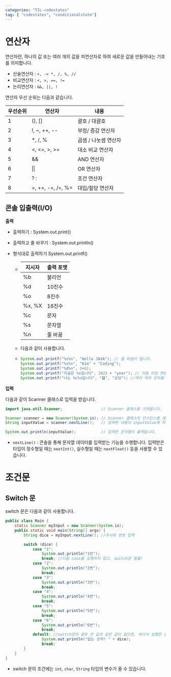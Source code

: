 ```yaml
---
categories: "TIL-codestates"
tag: [ "codestates", "conditionalstate"]
---
```




# 연산자

연산자란, 하나의 값 또는 여러 개의 값을 피연산자로 하여 새로운 값을 만들어내는 기호를 의미합니다. 

- 산술연산자 : `+, -< *, /, %, //`
- 비교연산자 : `<, >, ==, !=`
- 논리연산자 : `&&, ||, !`

연산자 우선 순위는 다음과 같습니다.

| 우선순위 | 연산자            | 내용                 |
| -------- | ----------------- | -------------------- |
| 1        | (), []            | 괄호 / 대괄호        |
| 2        | !, ~, ++, --      | 부정/ 증감 연산자    |
| 3        | *, /, %           | 곱셈 / 나눗셈 연산자 |
| 4        | <, <=, >, >=      | 대소 비교 연산자     |
| 5        | &&                | AND 연산자           |
| 6        | \|\|              | OR 연산자            |
| 7        | ? :               | 조건 연산자          |
| 8        | =, +=, -=, /=, %= | 대입/할당 연산자     |



## 콘솔 입출력(I/O)

**출력**

- 출력하기 : System.out.print()

- 출력하고 줄 바꾸기 : System.out.println()

- 형식대로 출력하기 System.out.printf()

  - | 지시자 | 출력 포맷 |
    | ------ | --------- |
    | %b     | 불리언    |
    | %d     | 10진수    |
    | %o     | 8진수     |
    | %x, %X | 16진수    |
    | %c     | 문자      |
    | %s     | 문자열    |
    | %n     | 줄 바꿈   |

  - 다음과 같이 사용합니다.

  - ```java
    System.out.printf("%s%n", "Hello JAVA"); // 줄 바꿈이 됩니다.
    System.out.printf("%s%n", "Kim" + "Coding");
    System.out.printf("%d%n", 3+6); 
    System.out.printf("지금은 %s입니다", 2022 + "year"); // 자동 타입 변환이 일어납니다.
    System.out.printf("나는 %c%s입니다", '김', "코딩"); //여러 개의 인자를 넣을 수 있습니다.
    ```



**입력**

다음과 같이 Scanner 클래스로 입력을 받습니다.

```java
import java.util.Scanner;                 // Scanner 클래스를 가져옵니다.

Scanner scanner = new Scanner(System.in); // Scanner 클래스의 인스턴스를 생성합니다.
String inputValue = scanner.nextLine();   // 입력한 내용이 inputValue에 저장됩니다.

System.out.println(inputValue);           // 입력한 문자열이 출력됩니다.
```

- `nextLine()` : 콘솔을 통해 문자열 데이터를 입력받는 기능을 수행합니다. 입력받은 타입이 정수형일 때는 `nextInt()`, 실수형일 때는 `nextFloat()` 등을 사용할 수 있습니다.



# 조건문

## Switch 문

switch 문은 다음과 같이 사용합니다.

```java
public class Main {
    static Scanner myInput = new Scanner(System.in);
    public static void main(String[] args) {
        String dice = myInput.nextLine(); //주사위 번호 입력

        switch (dice) {
            case "1":
                System.out.println("1번");
                break; //다음 case를 실행하지 않고, switch문 탈출!
            case "2":
                System.out.println("2번");
                break;
            case "3":
                System.out.println("3번");
                break;
            case "4":
                System.out.println("4번");
                break;
            case "5":
                System.out.println("5번");
                break;
            case "6":
                System.out.println("6번");
                break;
            default: //switch문의 괄호 안 값과 같은 값이 없으면, 여기서 실행문 실행
                System.out.println("없는 숫자! " + dice);
                break;
        }
    }
}
```

- switch 문의 조건에는 `int`, `char`, `String` 타입의 변수가 올 수 있습니다.